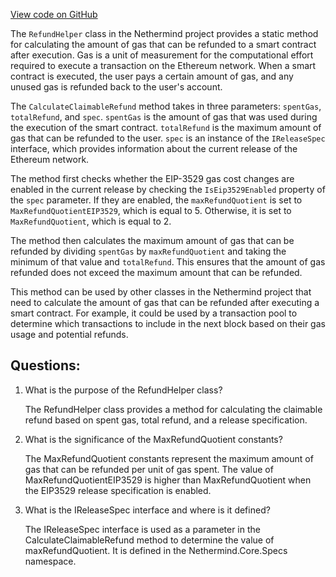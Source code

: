 [View code on GitHub](https://github.com/NethermindEth/nethermind/src/Nethermind/Nethermind.Evm/RefundHelper.cs)

The `RefundHelper` class in the Nethermind project provides a static method for calculating the amount of gas that can be refunded to a smart contract after execution. Gas is a unit of measurement for the computational effort required to execute a transaction on the Ethereum network. When a smart contract is executed, the user pays a certain amount of gas, and any unused gas is refunded back to the user's account.

The `CalculateClaimableRefund` method takes in three parameters: `spentGas`, `totalRefund`, and `spec`. `spentGas` is the amount of gas that was used during the execution of the smart contract. `totalRefund` is the maximum amount of gas that can be refunded to the user. `spec` is an instance of the `IReleaseSpec` interface, which provides information about the current release of the Ethereum network.

The method first checks whether the EIP-3529 gas cost changes are enabled in the current release by checking the `IsEip3529Enabled` property of the `spec` parameter. If they are enabled, the `maxRefundQuotient` is set to `MaxRefundQuotientEIP3529`, which is equal to 5. Otherwise, it is set to `MaxRefundQuotient`, which is equal to 2.

The method then calculates the maximum amount of gas that can be refunded by dividing `spentGas` by `maxRefundQuotient` and taking the minimum of that value and `totalRefund`. This ensures that the amount of gas refunded does not exceed the maximum amount that can be refunded.

This method can be used by other classes in the Nethermind project that need to calculate the amount of gas that can be refunded after executing a smart contract. For example, it could be used by a transaction pool to determine which transactions to include in the next block based on their gas usage and potential refunds.
## Questions: 
 1. What is the purpose of the RefundHelper class?
    
    The RefundHelper class provides a method for calculating the claimable refund based on spent gas, total refund, and a release specification.

2. What is the significance of the MaxRefundQuotient constants?
    
    The MaxRefundQuotient constants represent the maximum amount of gas that can be refunded per unit of gas spent. The value of MaxRefundQuotientEIP3529 is higher than MaxRefundQuotient when the EIP3529 release specification is enabled.

3. What is the IReleaseSpec interface and where is it defined?
    
    The IReleaseSpec interface is used as a parameter in the CalculateClaimableRefund method to determine the value of maxRefundQuotient. It is defined in the Nethermind.Core.Specs namespace.